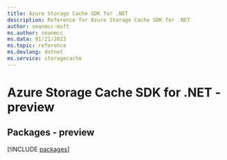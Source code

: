 ```yaml
---
title: Azure Storage Cache SDK for .NET
description: Reference for Azure Storage Cache SDK for .NET
author: seanmcc-msft
ms.author: seanmcc
ms.data: 01/21/2023
ms.topic: reference
ms.devlang: dotnet
ms.service: storagecache
---
```

# Azure Storage Cache SDK for .NET - preview
## Packages - preview
[!INCLUDE [packages](storage-cache-index.md)]